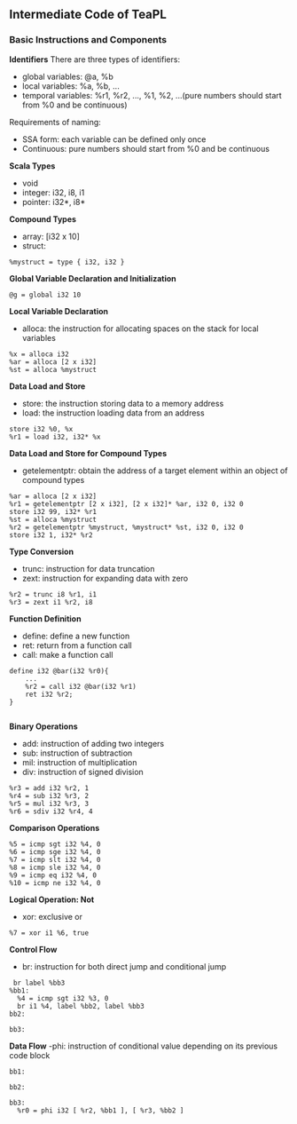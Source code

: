 ## Intermediate Code of TeaPL

### Basic Instructions and Components
**Identifiers**
There are three types of identifiers:   
- global variables: @a, %b
- local variables: %a, %b, ...
- temporal variables: %r1, %r2, ..., %1, %2, ...(pure numbers should start from %0 and be continuous)

Requirements of naming:
- SSA form: each variable can be defined only once
- Continuous: pure numbers should start from %0 and be continuous

**Scala Types**
- void
- integer: i32, i8, i1
- pointer: i32*, i8*

**Compound Types**
- array: [i32 x 10]
- struct: 
```
%mystruct = type { i32, i32 }

```

**Global Variable Declaration and Initialization**
```
@g = global i32 10
```

**Local Variable Declaration**
- alloca: the instruction for allocating spaces on the stack for local variables
```
%x = alloca i32
%ar = alloca [2 x i32]
%st = alloca %mystruct
```

**Data Load and Store**
- store: the instruction storing data to a memory address
- load: the instruction loading data from an address
```
store i32 %0, %x
%r1 = load i32, i32* %x
```

**Data Load and Store for Compound Types**
- getelementptr: obtain the address of a target element within an object of compound types
```
%ar = alloca [2 x i32]
%r1 = getelementptr [2 x i32], [2 x i32]* %ar, i32 0, i32 0
store i32 99, i32* %r1
%st = alloca %mystruct
%r2 = getelementptr %mystruct, %mystruct* %st, i32 0, i32 0
store i32 1, i32* %r2

```

**Type Conversion**

- trunc: instruction for data truncation
- zext: instruction for expanding data with zero
```
%r2 = trunc i8 %r1, i1
%r3 = zext i1 %r2, i8
```

**Function Definition**
- define: define a new function
- ret: return from a function call
- call: make a function call
```
define i32 @bar(i32 %r0){
    ...
    %r2 = call i32 @bar(i32 %r1)
    ret i32 %r2;
}


```

**Binary Operations**
- add: instruction of adding two integers
- sub: instruction of subtraction
- mil: instruction of multiplication
- div: instruction of signed division
```
%r3 = add i32 %r2, 1
%r4 = sub i32 %r3, 2
%r5 = mul i32 %r3, 3
%r6 = sdiv i32 %r4, 4
```

**Comparison Operations**
```
%5 = icmp sgt i32 %4, 0
%6 = icmp sge i32 %4, 0
%7 = icmp slt i32 %4, 0
%8 = icmp sle i32 %4, 0
%9 = icmp eq i32 %4, 0
%10 = icmp ne i32 %4, 0
```

**Logical Operation: Not**
- xor: exclusive or
```
%7 = xor i1 %6, true
```

**Control Flow**
- br: instruction for both direct jump and conditional jump
```
 br label %bb3
%bb1:
  %4 = icmp sgt i32 %3, 0
  br i1 %4, label %bb2, label %bb3
bb2: 
  
bb3:
```

**Data Flow**
-phi: instruction of conditional value depending on its previous code block 
```
bb1: 

bb2:

bb3:
  %r0 = phi i32 [ %r2, %bb1 ], [ %r3, %bb2 ]
```
